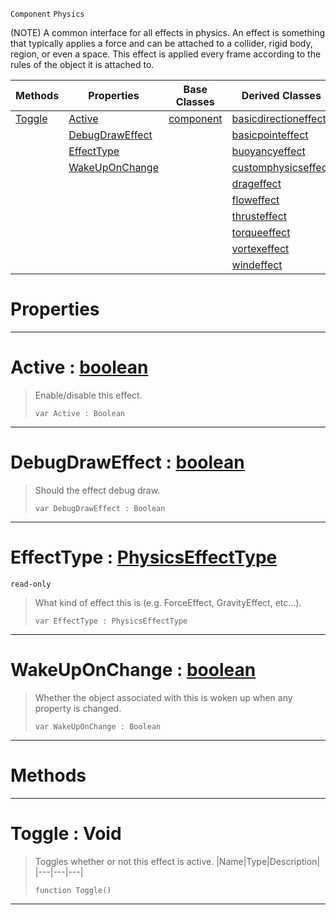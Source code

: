  `Component` `Physics`



(NOTE) A common interface for all effects in physics. An effect is something that typically applies a force and can be attached to a collider, rigid body, region, or even a space. This effect is applied every frame according to the rules of the object it is attached to.

|Methods|Properties|Base Classes|Derived Classes|
|---|---|---|---|
|[ Toggle](https://github.com/zeroengineteam/ZeroDocs/blob/master/code_reference/class_reference/physicseffect.markdown#toggle-void)|[ Active](https://github.com/zeroengineteam/ZeroDocs/blob/master/code_reference/class_reference/physicseffect.markdown#active-zero-engine-docum)|[component](https://github.com/zeroengineteam/ZeroDocs/blob/master/code_reference/class_reference/component.markdown)|[basicdirectioneffect](https://github.com/zeroengineteam/ZeroDocs/blob/master/code_reference/class_reference/basicdirectioneffect.markdown)|
| |[ DebugDrawEffect](https://github.com/zeroengineteam/ZeroDocs/blob/master/code_reference/class_reference/physicseffect.markdown#debugdraweffect-zero-eng)| |[basicpointeffect](https://github.com/zeroengineteam/ZeroDocs/blob/master/code_reference/class_reference/basicpointeffect.markdown)|
| |[ EffectType](https://github.com/zeroengineteam/ZeroDocs/blob/master/code_reference/class_reference/physicseffect.markdown#effecttype-zero-engine-d)| |[buoyancyeffect](https://github.com/zeroengineteam/ZeroDocs/blob/master/code_reference/class_reference/buoyancyeffect.markdown)|
| |[ WakeUpOnChange](https://github.com/zeroengineteam/ZeroDocs/blob/master/code_reference/class_reference/physicseffect.markdown#wakeuponchange-zero-engi)| |[customphysicseffect](https://github.com/zeroengineteam/ZeroDocs/blob/master/code_reference/class_reference/customphysicseffect.markdown)|
| | | |[drageffect](https://github.com/zeroengineteam/ZeroDocs/blob/master/code_reference/class_reference/drageffect.markdown)|
| | | |[floweffect](https://github.com/zeroengineteam/ZeroDocs/blob/master/code_reference/class_reference/floweffect.markdown)|
| | | |[thrusteffect](https://github.com/zeroengineteam/ZeroDocs/blob/master/code_reference/class_reference/thrusteffect.markdown)|
| | | |[torqueeffect](https://github.com/zeroengineteam/ZeroDocs/blob/master/code_reference/class_reference/torqueeffect.markdown)|
| | | |[vortexeffect](https://github.com/zeroengineteam/ZeroDocs/blob/master/code_reference/class_reference/vortexeffect.markdown)|
| | | |[windeffect](https://github.com/zeroengineteam/ZeroDocs/blob/master/code_reference/class_reference/windeffect.markdown)|


 #  Properties


---  
 #  Active : [boolean](https://github.com/zeroengineteam/ZeroDocs/blob/master/code_reference/nada_base_types/boolean.markdown)

> Enable/disable this effect.
> ``` lang=cpp, name=Nada
> var Active : Boolean


---  
 #  DebugDrawEffect : [boolean](https://github.com/zeroengineteam/ZeroDocs/blob/master/code_reference/nada_base_types/boolean.markdown)

> Should the effect debug draw.
> ``` lang=cpp, name=Nada
> var DebugDrawEffect : Boolean


---  
 #  EffectType : [PhysicsEffectType](https://github.com/zeroengineteam/ZeroDocs/blob/master/code_reference/enum_reference.markdown#physicseffecttype)

 `read-only`

> What kind of effect this is (e.g. ForceEffect, GravityEffect, etc...).
> ``` lang=cpp, name=Nada
> var EffectType : PhysicsEffectType


---  
 #  WakeUpOnChange : [boolean](https://github.com/zeroengineteam/ZeroDocs/blob/master/code_reference/nada_base_types/boolean.markdown)

> Whether the object associated with this is woken up when any property is changed.
> ``` lang=cpp, name=Nada
> var WakeUpOnChange : Boolean


---  
 #  Methods


---  
 #  Toggle : Void

> Toggles whether or not this effect is active.
> |Name|Type|Description|
> |---|---|---|
> ``` lang=cpp, name=Nada
> function Toggle()
> ``` 


---  
 

 